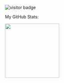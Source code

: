 ![visitor badge](https://visitor-badge.glitch.me/badge?page_id=theolima-dev.visitor-badge&left_text=My%20Page%20Visitors)

My GitHub Stats:

<img height="180em" src="https://github-readme-stats.vercel.app/api?username=theolima-dev&show_icons=true&hide_border=true&&count_private=true&include_all_commits=true" />
